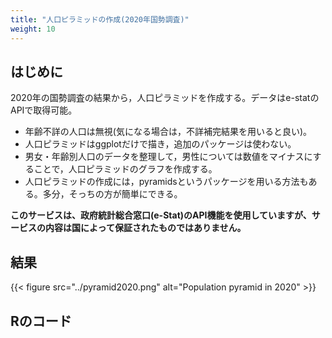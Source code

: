```yaml
---
title: "人口ピラミッドの作成(2020年国勢調査)"
weight: 10
---
```


## はじめに

2020年の国勢調査の結果から，人口ピラミッドを作成する。データはe-statのAPIで取得可能。

- 年齢不詳の人口は無視(気になる場合は，不詳補完結果を用いると良い)。
- 人口ピラミッドはggplotだけで描き，追加のパッケージは使わない。
- 男女・年齢別人口のデータを整理して，男性については数値をマイナスにすることで，人口ピラミッドのグラフを作成する。
- 人口ピラミッドの作成には，pyramidsというパッケージを用いる方法もある。多分，そっちの方が簡単にできる。
  
**このサービスは、政府統計総合窓口(e-Stat)のAPI機能を使用していますが、サービスの内容は国によって保証されたものではありません。**

## 結果

{{< figure src="../pyramid2020.png" alt="Population pyramid in 2020" >}}

## Rのコード

<script src="https://gist.github.com/tomokazu518/c4cd5a6808154ba398ff1a1eab209cb7.js?file=population_pyramid2020.R"></script>

